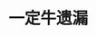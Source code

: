 # 一定牛遗漏
<center>
<template>
   <iframe style="margin:0px 0px -0px -170px;" src="https://chart.ydniu.com/miss/kl12zj/" frameborder="1" hspace="550" vspace="150" width="1300px" height="1000px"></iframe>
</template>
</center>
